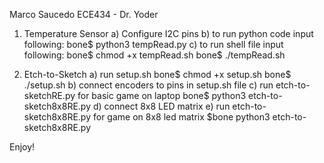 Marco Saucedo
ECE434 - Dr. Yoder

1) Temperature Sensor
    a) Configure I2C pins
    b) to run python code input following:
        bone$  python3 tempRead.py
    c) to run shell file input following:
        bone$ chmod +x tempRead.sh
        bone$ ./tempRead.sh

2) Etch-to-Sketch
    a) run setup.sh
        bone$ chmod +x setup.sh
        bone$ ./setup.sh
    b) connect encoders to pins in setup.sh file
    c) run etch-to-sketchRE.py for basic game on laptop
        bone$ python3 etch-to-sketch8x8RE.py
    d) connect 8x8 LED matrix
    e) run etch-to-sketch8x8RE.py for game on 8x8 led matrix
        $bone python3 etch-to-sketch8x8RE.py

Enjoy!

